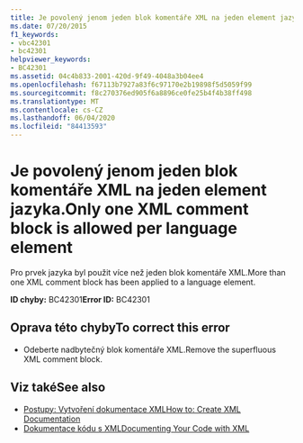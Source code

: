 ```yaml
---
title: Je povolený jenom jeden blok komentáře XML na jeden element jazyka.
ms.date: 07/20/2015
f1_keywords:
- vbc42301
- bc42301
helpviewer_keywords:
- BC42301
ms.assetid: 04c4b833-2001-420d-9f49-4048a3b04ee4
ms.openlocfilehash: f67113b7927a83f6c97170e2b19898f5d5059f99
ms.sourcegitcommit: f8c270376ed905f6a8896ce0fe25b4f4b38ff498
ms.translationtype: MT
ms.contentlocale: cs-CZ
ms.lasthandoff: 06/04/2020
ms.locfileid: "84413593"
---
```

# <a name="only-one-xml-comment-block-is-allowed-per-language-element"></a><span data-ttu-id="ee5d3-102">Je povolený jenom jeden blok komentáře XML na jeden element jazyka.</span><span class="sxs-lookup"><span data-stu-id="ee5d3-102">Only one XML comment block is allowed per language element</span></span>
<span data-ttu-id="ee5d3-103">Pro prvek jazyka byl použit více než jeden blok komentáře XML.</span><span class="sxs-lookup"><span data-stu-id="ee5d3-103">More than one XML comment block has been applied to a language element.</span></span>  
  
 <span data-ttu-id="ee5d3-104">**ID chyby:** BC42301</span><span class="sxs-lookup"><span data-stu-id="ee5d3-104">**Error ID:** BC42301</span></span>  
  
## <a name="to-correct-this-error"></a><span data-ttu-id="ee5d3-105">Oprava této chyby</span><span class="sxs-lookup"><span data-stu-id="ee5d3-105">To correct this error</span></span>  
  
- <span data-ttu-id="ee5d3-106">Odeberte nadbytečný blok komentáře XML.</span><span class="sxs-lookup"><span data-stu-id="ee5d3-106">Remove the superfluous XML comment block.</span></span>  
  
## <a name="see-also"></a><span data-ttu-id="ee5d3-107">Viz také</span><span class="sxs-lookup"><span data-stu-id="ee5d3-107">See also</span></span>

- [<span data-ttu-id="ee5d3-108">Postupy: Vytvoření dokumentace XML</span><span class="sxs-lookup"><span data-stu-id="ee5d3-108">How to: Create XML Documentation</span></span>](../programming-guide/program-structure/how-to-create-xml-documentation.md)
- [<span data-ttu-id="ee5d3-109">Dokumentace kódu s XML</span><span class="sxs-lookup"><span data-stu-id="ee5d3-109">Documenting Your Code with XML</span></span>](../programming-guide/program-structure/documenting-your-code-with-xml.md)

